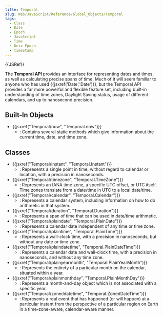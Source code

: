 ```yaml
---
title: Temporal
slug: Web/JavaScript/Reference/Global_Objects/Temporal
tags:
  - Class
  - Date
  - Epoch
  - JavaScript
  - Time
  - Unix Epoch
  - timeStamp
---
```

{{JSRef}}

<p class="summary"><span class="seoSummary">The <strong>Temporal API</strong> provides an interface for representing dates and times, as well as calculating precise spans of time.</span> Much of it will seem familiar to anyone who has used {{jsxref('Date','Date')}}, but the Temporal API provides a far more powerful and flexible feature set, including built-in understanding of time zones, Daylight Saving status, usage of different calendars, and up to nanosecond precision.</p>

## Built-In Objects

- {{jsxref("Temporal/now", "Temporal.now")}}
  - : Contains several static methods which give information about the current
    time, date, and time zone.

## Classes

- {{jsxref("Temporal/instant", "Temporal.Instant")}}
  - : Represents a single point in time, without regard to calendar or location,
    with a precision in nanoseconds.
- {{jsxref("Temporal/timezone", "Temporal.TimeZone")}}
  - : Represents an IANA time zone, a specific UTC offset, or UTC itself. Time
    zones translate from a date/time in UTC to a local date/time.
- {{jsxref("Temporal/calendar", "Temporal.Calendar")}}
  - : Represents a calendar system, including information on how to do
    arithmetic in that system.
- {{jsxref("Temporal/duration", "Temporal.Duration")}}
  - : Represents a span of time that can be used in date/time arithmetic.
- {{jsxref("Temporal/plaindate", "Temporal.PlainDate")}}
  - : Represents a calendar date independent of any time or time zone.
- {{jsxref("Temporal/plaintime", "Temporal.PlainTime")}}
  - : Represents a wall-clock time, with a precision in nanoseconds, but without
    any date or time zone.
- {{jsxref("Temporal/plaindatetime", "Temporal.PlainDateTime")}}
  - : Represents a calendar date and wall-clock time, with a precision in
    nanoseconds, and without any time zone.
- {{jsxref("Temporal/plainyearmonth", "Temporal.PlainYearMonth")}}
  - : Represents the entirety of a particular month on the calendar, situated
    within a year.
- {{jsxref("Temporal/plainmonthday", "Temporal.PlainMonthDay")}}
  - : Represents a month-and-day object which is not associated with a specific
    year.
- {{jsxref("Temporal/zoneddatetime", "Temporal.ZonedDateTime")}}
  - : Represents a real event that has happened (or will happen) at a particular
    instant from the perspective of a particular region on Earth in a
    time-zone-aware, calendar-aware manner.
